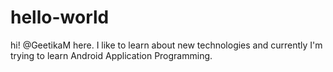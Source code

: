 # hello-world

hi! 
@GeetikaM here. I like to learn about new technologies and currently I'm trying to learn Android Application Programming.
